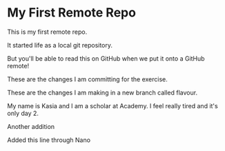 # My First Remote Repo

This is my first remote repo.

It started life as a local git repository.

But you'll be able to read this on GitHub when we put it onto a GitHub remote!

These are the changes I am committing for the exercise.

These are the changes I am making in a new branch called flavour.

My name is Kasia and I am a scholar at Academy. I feel really tired and it's only day 2.


Another addition

Added this line through Nano
